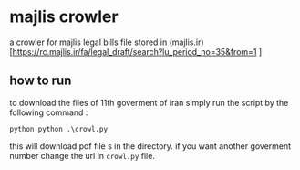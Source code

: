 # majlis crowler
a crowler for majlis legal bills file stored in (majlis.ir)[https://rc.majlis.ir/fa/legal_draft/search?lu_period_no=35&from=1
]
## how to run
to download the files of 11th goverment of iran simply run the script by the following command :
```shell
python python .\crowl.py
```
this will download pdf file s in the directory.
if you want another goverment number change the url in `crowl.py` file.
